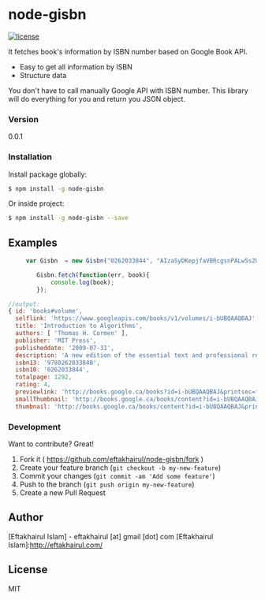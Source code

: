 # node-gisbn
[![license](https://img.shields.io/badge/license-MIT-blue.svg)](https://raw.githubusercontent.com/eftakhairul/gisbn/master/LICENSE.txt)

It fetches book's information by ISBN number based on Google Book API.

  - Easy to get all information by ISBN
  - Structure data

You don't have to call manually Google API with ISBN number. This library will do everything for you and return you JSON object.



### Version
0.0.1


### Installation
Install package globally:

```sh
$ npm install -g node-gisbn
```

Or inside project:

```sh
$ npm install -g node-gisbn --save
```


## Examples
```js
     var Gisbn  = new Gisbn("0262033844", "AIzaSyDKepjfaVBRcgsnPALw5s2UNyfOk-1FHUU", "ca");

        Gisbn.fetch(function(err, book){
            console.log(book);
        });

//output:
{ id: 'books#volume',
  selflink: 'https://www.googleapis.com/books/v1/volumes/i-bUBQAAQBAJ',
  title: 'Introduction to Algorithms',
  authors: [ 'Thomas H. Cormen' ],
  publisher: 'MIT Press',
  publisheddate: '2009-07-31',
  description: 'A new edition of the essential text and professional reference, with substantial newmaterial on such topics as vEB trees, multithreaded algorithms, dynamic programming, and edge-baseflow.',
  isbn13: '9780262033848',
  isbn10: '0262033844',
  totalpage: 1292,
  rating: 4,
  previewlink: 'http://books.google.ca/books?id=i-bUBQAAQBAJ&printsec=frontcover&dq=isbn:0262033844&hl=&cd=1&source=gbs_api',
  smallThumbnail: 'http://books.google.ca/books/content?id=i-bUBQAAQBAJ&printsec=frontcover&img=1&zoom=5&edge=curl&source=gbs_api',
  thumbnail: 'http://books.google.ca/books/content?id=i-bUBQAAQBAJ&printsec=frontcover&img=1&zoom=1&edge=curl&source=gbs_api' }
```

### Development

Want to contribute? Great!

1. Fork it ( https://github.com/eftakhairul/node-gisbn/fork )
2. Create your feature branch (`git checkout -b my-new-feature`)
3. Commit your changes (`git commit -am 'Add some feature'`)
4. Push to the branch (`git push origin my-new-feature`)
5. Create a new Pull Request


Author
-----------
[Eftakhairul Islam] - eftakhairul [at] gmail [dot] com
[Eftakhairul Islam]:http://eftakhairul.com/


License
----
MIT




